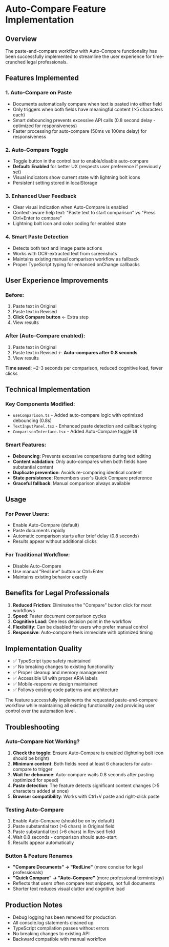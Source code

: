 # Auto-Compare Feature Implementation

## Overview
The paste-and-compare workflow with Auto-Compare functionality has been successfully implemented to streamline the user experience for time-crunched legal professionals.

## Features Implemented

### 1. **Auto-Compare on Paste**
- Documents automatically compare when text is pasted into either field
- Only triggers when both fields have meaningful content (>5 characters each)
- Smart debouncing prevents excessive API calls (0.8 second delay - optimized for responsiveness)
- Faster processing for auto-compare (50ms vs 100ms delay) for responsiveness

### 2. **Auto-Compare Toggle**
- Toggle button in the control bar to enable/disable auto-compare
- **Default: Enabled** for better UX (respects user preference if previously set)
- Visual indicators show current state with lightning bolt icons
- Persistent setting stored in localStorage

### 3. **Enhanced User Feedback**
- Clear visual indication when Auto-Compare is enabled
- Context-aware help text: "Paste text to start comparison" vs "Press Ctrl+Enter to compare"
- Lightning bolt icon and color coding for enabled state

### 4. **Smart Paste Detection**
- Detects both text and image paste actions
- Works with OCR-extracted text from screenshots
- Maintains existing manual comparison workflow as fallback
- Proper TypeScript typing for enhanced onChange callbacks

## User Experience Improvements

### Before:
1. Paste text in Original
2. Paste text in Revised  
3. **Click Compare button** ← Extra step
4. View results

### After (Auto-Compare enabled):
1. Paste text in Original
2. Paste text in Revised ← **Auto-compares after 0.8 seconds**
3. View results

**Time saved**: ~2-3 seconds per comparison, reduced cognitive load, fewer clicks

## Technical Implementation

### Key Components Modified:
- `useComparison.ts` - Added auto-compare logic with optimized debouncing (0.8s)
- `TextInputPanel.tsx` - Enhanced paste detection and callback typing
- `ComparisonInterface.tsx` - Added Auto-Compare toggle UI

### Smart Features:
- **Debouncing**: Prevents excessive comparisons during text editing
- **Content validation**: Only auto-compares when both fields have substantial content
- **Duplicate prevention**: Avoids re-comparing identical content
- **State persistence**: Remembers user's Quick Compare preference
- **Graceful fallback**: Manual comparison always available

## Usage

### For Power Users:
- Enable Auto-Compare (default)
- Paste documents rapidly
- Automatic comparison starts after brief delay (0.8 seconds)
- Results appear without additional clicks

### For Traditional Workflow:
- Disable Auto-Compare
- Use manual "RedLine" button or Ctrl+Enter
- Maintains existing behavior exactly

## Benefits for Legal Professionals

1. **Reduced Friction**: Eliminates the "Compare" button click for most workflows
2. **Speed**: Faster document comparison cycles
3. **Cognitive Load**: One less decision point in the workflow  
4. **Flexibility**: Can be disabled for users who prefer manual control
5. **Responsive**: Auto-compare feels immediate with optimized timing

## Implementation Quality

- ✅ TypeScript type safety maintained
- ✅ No breaking changes to existing functionality  
- ✅ Proper cleanup and memory management
- ✅ Accessible UI with proper ARIA labels
- ✅ Mobile-responsive design maintained
- ✅ Follows existing code patterns and architecture

The feature successfully implements the requested paste-and-compare workflow while maintaining all existing functionality and providing user control over the automation level.

## Troubleshooting

### Auto-Compare Not Working?
1. **Check the toggle**: Ensure Auto-Compare is enabled (lightning bolt icon should be bright)
2. **Minimum content**: Both fields need at least 6 characters for auto-compare to trigger
3. **Wait for debounce**: Auto-compare waits 0.8 seconds after pasting (optimized for speed)
4. **Paste detection**: The feature detects significant content changes (>5 characters added at once)
5. **Browser compatibility**: Works with Ctrl+V paste and right-click paste

### Testing Auto-Compare
1. Enable Auto-Compare (should be on by default)
2. Paste substantial text (>6 chars) in Original field
3. Paste substantial text (>6 chars) in Revised field  
4. Wait 0.8 seconds - comparison should auto-start
5. Results appear automatically

### Button & Feature Renames
- **"Compare Documents" → "RedLine"** (more concise for legal professionals)
- **"Quick Compare" → "Auto-Compare"** (more professional terminology)
- Reflects that users often compare text snippets, not full documents
- Shorter text reduces visual clutter and cognitive load

## Production Notes
- Debug logging has been removed for production
- All console.log statements cleaned up
- TypeScript compilation passes without errors
- No breaking changes to existing API
- Backward compatible with manual workflow

